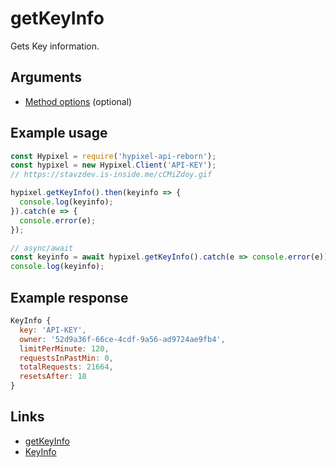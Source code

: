 # getKeyInfo
Gets Key information.
## Arguments
- [Method options](https://hypixel.stavzdev.me/#/docs/main/master/typedef/MethodOptions) (optional)

## Example usage
```js
const Hypixel = require('hypixel-api-reborn');
const hypixel = new Hypixel.Client('API-KEY');
// https://stavzdev.is-inside.me/cCMiZdoy.gif

hypixel.getKeyInfo().then(keyinfo => {
  console.log(keyinfo);
}).catch(e => {
  console.error(e);
});

// async/await
const keyinfo = await hypixel.getKeyInfo().catch(e => console.error(e));
console.log(keyinfo);
```
## Example response
```js
KeyInfo {
  key: 'API-KEY',
  owner: '52d9a36f-66ce-4cdf-9a56-ad9724ae9fb4',
  limitPerMinute: 120,
  requestsInPastMin: 0,
  totalRequests: 21664,
  resetsAfter: 18
}
```
## Links
- [getKeyInfo](https://hypixel.stavzdev.me/#/docs/main/master/class/Client?scrollTo=getKeyInfo)
- [KeyInfo](https://hypixel.stavzdev.me/#/docs/main/master/class/KeyInfo)